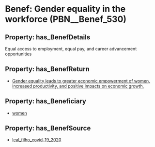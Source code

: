 # Benef: __Gender equality in the workforce__ (PBN__Benef_530)

## Property: has_BenefDetails

Equal access to employment, equal pay, and career advancement opportunities

## Property: has_BenefReturn

* [Gender equality leads to greater economic empowerment of women, increased productivity, and positive impacts on economic growth.](../BenefReturn/PBN__BenefReturn_581)

## Property: has_Beneficiary

* [women](../Stakeholder/PBN__Stakeholder_23)

## Property: has_BenefSource

* [leal_filho_covid-19_2020](../Article/PBN__Article_109)

